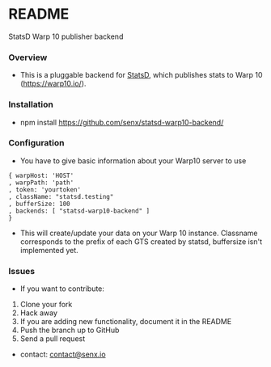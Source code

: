 # README #

StatsD Warp 10 publisher backend

### Overview ###

* This is a pluggable backend for [StatsD](https://github.com/etsy/statsd), which publishes stats to Warp 10 (https://warp10.io/).

### Installation ###

* npm install https://github.com/senx/statsd-warp10-backend/

### Configuration ###

* You have to give basic information about your Warp10 server to use

```
{ warpHost: 'HOST'
, warpPath: 'path'
, token: 'yourtoken'
, className: "statsd.testing"
, bufferSize: 100
, backends: [ "statsd-warp10-backend" ]
}
```

* This will create/update your data on your Warp 10 instance. Classname corresponds to the prefix of each GTS created by statsd, buffersize isn't implemented yet.

### Issues ###
* If you want to contribute:

1. Clone your fork
2. Hack away
3. If you are adding new functionality, document it in the README
4. Push the branch up to GitHub
5. Send a pull request

* contact: contact@senx.io
